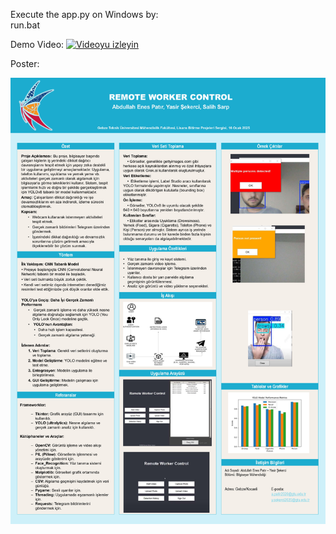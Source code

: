 Execute the app.py on Windows by:<br>
run.bat<br>

Demo Video:
[![Videoyu izleyin]((https://www.shutterstock.com/image-illustration/website-business-internet-web-concept-260nw-273199190.jpg))](https://www.youtube.com/watch?v=O9Q77JRDaxQ)


Poster:

![screenshot](poster.jpg)


